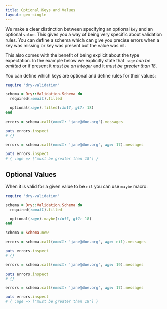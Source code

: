 ```yaml
---
title: Optional Keys and Values
layout: gem-single
---
```


We make a clear distinction between specifying an optional `key` and an optional `value`. This gives you a way of being very specific about validation rules. You can define a schema which can give you precise errors when a key was missing or key was present but the value was nil.

This also comes with the benefit of being explicit about the type expectation. In the example below we explicitly state that `:age` *can be omitted* or if present it *must be an integer* and it *must be greater than 18*.

You can define which keys are optional and define rules for their values:

``` ruby
require 'dry-validation'

schema = Dry::Validation.Schema do
  required(:email).filled

  optional(:age).filled(:int?, gt?: 18)
end

errors = schema.call(email: 'jane@doe.org').messages

puts errors.inspect
# {}

errors = schema.call(email: 'jane@doe.org', age: 17).messages

puts errors.inspect
# { :age => ["must be greater than 18"] }
```

## Optional Values

When it is valid for a given value to be `nil` you can use `maybe` macro:

``` ruby
require 'dry-validation'

schema = Dry::Validation.Schema do
  required(:email).filled

  optional(:age).maybe(:int?, gt?: 18)
end

schema = Schema.new

errors = schema.call(email: 'jane@doe.org', age: nil).messages

puts errors.inspect
# {}

errors = schema.call(email: 'jane@doe.org', age: 19).messages

puts errors.inspect
# {}

errors = schema.call(email: 'jane@doe.org', age: 17).messages

puts errors.inspect
# { :age => ["must be greater than 18"] }
```

